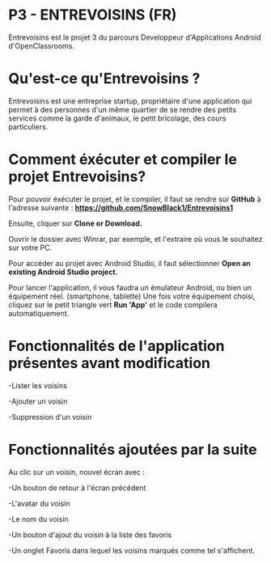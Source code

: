 # P3 - ENTREVOISINS (FR)

Entrevoisins est le projet 3 du parcours Developpeur d'Applications Android d'OpenClassrooms.

# Qu'est-ce qu'Entrevoisins ?

Entrevoisins est une entreprise startup, propriétaire d'une application qui permet à des personnes d'un même quartier de se rendre des petits services comme la garde d'animaux, le petit bricolage, des cours particuliers.

# Comment éxécuter et compiler le projet Entrevoisins?

Pour pouvoir éxécuter le projet, et le compiler, il faut se rendre sur **GitHub** à l'adresse suivante : **https://github.com/SnowBlack1/Entrevoisins1**

Ensuite, cliquer sur **Clone or Download.**

Ouvrir le dossier avec Winrar, par exemple, et l'extraire où vous le souhaitez sur votre PC.

Pour accéder au projet avec Android Studio, il faut sélectionner **Open an existing Android Studio project.**

Pour lancer l'application, il vous faudra un émulateur Android, ou bien un équipement réel. (smartphone, tablette) Une fois votre équipement choisi, cliquez sur le petit triangle vert **Run 'App'** et le code compilera automatiquement.

# Fonctionnalités de l'application présentes avant modification

-Lister les voisins

-Ajouter un voisin

-Suppression d'un voisin

# Fonctionnalités ajoutées par la suite

Au clic sur un voisin, nouvel écran avec :

-Un bouton de retour à l'écran précédent

-L'avatar du voisin

-Le nom du voisin

-Un bouton d'ajout du voisin à la liste des favoris

-Un onglet Favoris dans lequel les voisins marqués comme tel s'affichent.

